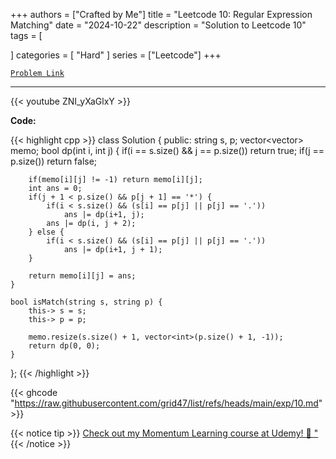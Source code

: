 
+++
authors = ["Crafted by Me"]
title = "Leetcode 10: Regular Expression Matching"
date = "2024-10-22"
description = "Solution to Leetcode 10"
tags = [
    
]
categories = [
    "Hard"
]
series = ["Leetcode"]
+++



[`Problem Link`](https://leetcode.com/problems/regular-expression-matching/description/)

---

{{< youtube ZNI_yXaGlxY >}}

**Code:**

{{< highlight cpp >}}
class Solution {
public:
    string s, p;
    vector<vector<int>> memo;
    bool dp(int i, int j) {
        if(i == s.size() && j == p.size()) return true;
        if(j == p.size()) return false;
        
        if(memo[i][j] != -1) return memo[i][j];
        int ans = 0;
        if(j + 1 < p.size() && p[j + 1] == '*') {
            if(i < s.size() && (s[i] == p[j] || p[j] == '.'))
                ans |= dp(i+1, j);
            ans |= dp(i, j + 2);
        } else {
            if(i < s.size() && (s[i] == p[j] || p[j] == '.'))
                ans |= dp(i+1, j + 1);            
        }
        
        return memo[i][j] = ans;
    }
    
    bool isMatch(string s, string p) {
        this-> s = s;
        this-> p = p;
        
        memo.resize(s.size() + 1, vector<int>(p.size() + 1, -1));
        return dp(0, 0);
    }
};
{{< /highlight >}}

{{< ghcode "https://raw.githubusercontent.com/grid47/list/refs/heads/main/exp/10.md" >}}

{{< notice tip >}}
[Check out my Momentum Learning course at Udemy! 🚀 "](https://www.udemy.com/course/blind-75-the-data-structures-and-algorithms-essentials/)
{{< /notice >}}

